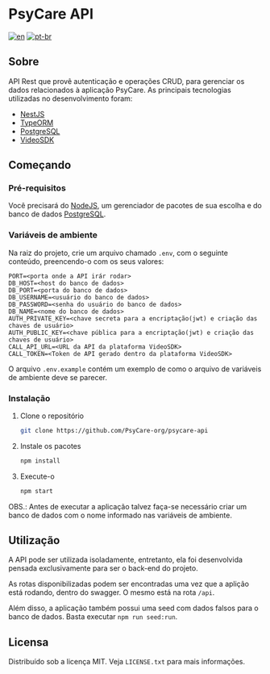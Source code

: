 # PsyCare API
[![en](https://img.shields.io/badge/lang-en-red.svg)](https://github.com/PsyCare-org/psycare-api/blob/main/README.md)
[![pt-br](https://img.shields.io/badge/lang-pt--br-green.svg)](https://github.com/PsyCare-org/psycare-api/blob/main/README.pt-br.md)

## Sobre
API Rest que provê autenticação e operações CRUD, para gerenciar os dados relacionados à aplicação PsyCare. As principais tecnologias utilizadas no desenvolvimento foram:
* [NestJS](https://nestjs.com/)
* [TypeORM](https://typeorm.io/)
* [PostgreSQL](https://www.postgresql.org/)
* [VideoSDK](https://www.videosdk.live/)

## Começando
### Pré-requisitos
Você precisará do [NodeJS](https://nodejs.org/en/download/), um gerenciador de pacotes de sua escolha e do banco de dados [PostgreSQL](https://www.postgresql.org/).

### Variáveis de ambiente
Na raiz do projeto, crie um arquivo chamado `.env`, com o seguinte conteúdo, preencendo-o com os seus valores:
```
PORT=<porta onde a API irár rodar>
DB_HOST=<host do banco de dados>
DB_PORT=<porta do banco de dados>
DB_USERNAME=<usuário do banco de dados>
DB_PASSWORD=<senha do usuário do banco de dados>
DB_NAME=<nome do banco de dados>
AUTH_PRIVATE_KEY=<chave secreta para a encriptação(jwt) e criação das chaves de usuário>
AUTH_PUBLIC_KEY=<chave pública para a encriptação(jwt) e criação das chaves de usuário>
CALL_API_URL=<URL da API da plataforma VideoSDK>
CALL_TOKEN=<Token de API gerado dentro da plataforma VideoSDK>
```

O arquivo `.env.example` contém um exemplo de como o arquivo de variáveis de ambiente deve se parecer.

### Instalação
1. Clone o repositório
   ```sh
   git clone https://github.com/PsyCare-org/psycare-api
   ```
2. Instale os pacotes
   ```sh
   npm install
   ```
4. Execute-o
   ```sh
   npm start
   ```

OBS.: Antes de executar a aplicação talvez faça-se necessário criar um banco de dados com o nome informado nas variáveis de ambiente.

## Utilização
A API pode ser utilizada isoladamente, entretanto, ela foi desenvolvida pensada exclusivamente para ser o back-end do projeto.

As rotas disponibilizadas podem ser encontradas uma vez que a aplição está rodando, dentro do swagger. O mesmo está na rota `/api`.

Além disso, a aplicação também possui uma seed com dados falsos para o banco de dados. Basta executar  `npm run seed:run`.

## Licensa
Distribuído sob a licença MIT. Veja `LICENSE.txt` para mais informações.